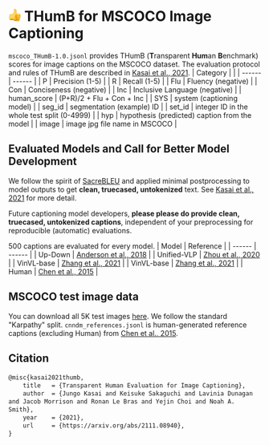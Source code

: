 # <img src="https://github.com/jungokasai/THumB/blob/master/figs/thumb.png" height="25" alt="thumb-up"> THumB for MSCOCO Image Captioning
`mscoco_THumB-1.0.jsonl` provides THumB (**T**ransparent **Hum**an **B**enchmark) scores for image captions on the MSCOCO dataset. The evaluation protocol and rules of THumB are described in [Kasai et al., 2021](https://arxiv.org/abs/2111.08940).
| Category |  |
| ------ | ------ |
| P | Precision (1-5) |
| R | Recall (1-5) |
| Flu | Fluency (negative) |
| Con | Conciseness (negative) |
| Inc | Inclusive Language (negative) |
| human_score | (P+R)/2 + Flu + Con + Inc | 
| SYS | system (captioning model) | 
| seg_id | segmentation (example) ID | 
| set_id | integer ID in the whole test split (0-4999) | 
| hyp | hypothesis (predicted) caption from the model | 
| image | image jpg file name in MSCOCO | 


## Evaluated Models and Call for Better Model Development
We follow the spirit of [SacreBLEU](https://arxiv.org/abs/1804.08771) and applied minimal postprocessing to model outputs to get **clean, truecased, untokenized** text. See [Kasai et al., 2021](https://arxiv.org/abs/2111.08940) for more detail.

Future captioning model developers, **please please do provide clean, truecased, untokenized captions**, independent of your preprocessing for reproducible (automatic) evaluations.

500 captions are evaluated for every model.
| Model | Reference |
| ------ | ------ |
| Up-Down | [Anderson et al., 2018](https://arxiv.org/abs/1707.07998) |
| Unified-VLP | [Zhou et al., 2020](https://arxiv.org/abs/1909.11059) |
| VinVL-base | [Zhang et al., 2021](https://arxiv.org/abs/2101.00529) |
| VinVL-base | [Zhang et al., 2021](https://arxiv.org/abs/2101.00529) |
| Human | [Chen et al., 2015](https://arxiv.org/abs/1504.00325) |

## MSCOCO test image data
You can download all 5K test images [here](https://arkdata.cs.washington.edu/mscoco/karpathy-test-split-images.tar.gz). We follow the standard "Karpathy" split. `cnndm_references.jsonl` is human-generated reference captions (excluding Human) from [Chen et al., 2015](https://arxiv.org/abs/1504.00325).

## Citation
```
@misc{kasai2021thumb,
    title   = {Transparent Human Evaluation for Image Captioning},
    author  = {Jungo Kasai and Keisuke Sakaguchi and Lavinia Dunagan and Jacob Morrison and Ronan Le Bras and Yejin Choi and Noah A. Smith},
    year    = {2021},
    url     = {https://arxiv.org/abs/2111.08940}, 
}
```
